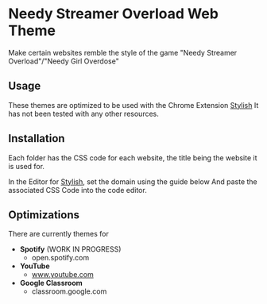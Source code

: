 

# Needy Streamer Overload Web Theme

Make certain websites remble the style of the game "Needy Streamer Overload"/"Needy Girl Overdose"

## Usage

These themes are optimized to be used with the Chrome Extension [Stylish](https://userstyles.org/)
It has not been tested with any other resources.

## Installation
Each folder has the CSS code for each website, the title being the website it is used for.

In the Editor for [Stylish](https://userstyles.org/), set the domain using the guide below
And paste the associated CSS Code into the code editor.

## Optimizations

There are currently themes for

 - **Spotify** (WORK IN PROGRESS)
	 - open.spotify.com
 - **YouTube**
	 - www.youtube.com
 - **Google Classroom**
	 - classroom.google.com
